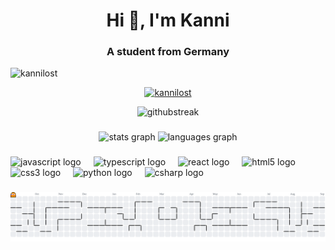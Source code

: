 
<h1 align="center">Hi 👋, I'm Kanni</h1>
<h3 align="center">A student from Germany</h3>

<p align="left"> <img src="https://komarev.com/ghpvc/?username=kannilost&label=Profile%20views&color=0e75b6&style=flat" alt="kannilost" /> </p>

<p align="center"> <a href="https://github.com/ryo-ma/github-profile-trophy"><img src="https://github-profile-trophy.vercel.app/?username=kannilost" alt="kannilost" /></a> </p>

<div align="center">
  <img src="https://github-readme-streak-stats-seven-azure.vercel.app/?user=Kannilost&theme=outrun&exclude_days=Sun" alt="githubstreak" />
</div>

###

<div align="center">
  <img src="https://github-readme-stats.vercel.app/api?username=Kannilost&hide_title=false&hide_rank=false&show_icons=true&include_all_commits=true&count_private=true&disable_animations=false&theme=dracula&locale=en&hide_border=false" height="150" alt="stats graph"  />
  <img src="https://github-readme-stats.vercel.app/api/top-langs?username=Kannilost&locale=en&hide_title=false&layout=compact&card_width=320&langs_count=5&theme=dracula&hide_border=false" height="150" alt="languages graph"  />
</div>

###

<div align="left">
  <img src="https://cdn.jsdelivr.net/gh/devicons/devicon/icons/javascript/javascript-original.svg" height="30" alt="javascript logo"  />
  <img width="12" />
  <img src="https://cdn.jsdelivr.net/gh/devicons/devicon/icons/typescript/typescript-original.svg" height="30" alt="typescript logo"  />
  <img width="12" />
  <img src="https://cdn.jsdelivr.net/gh/devicons/devicon/icons/react/react-original.svg" height="30" alt="react logo"  />
  <img width="12" />
  <img src="https://cdn.jsdelivr.net/gh/devicons/devicon/icons/html5/html5-original.svg" height="30" alt="html5 logo"  />
  <img width="12" />
  <img src="https://cdn.jsdelivr.net/gh/devicons/devicon/icons/css3/css3-original.svg" height="30" alt="css3 logo"  />
  <img width="12" />
  <img src="https://cdn.jsdelivr.net/gh/devicons/devicon/icons/python/python-original.svg" height="30" alt="python logo"  />
  <img width="12" />
  <img src="https://cdn.jsdelivr.net/gh/devicons/devicon/icons/csharp/csharp-original.svg" height="30" alt="csharp logo"  />
</div>

###

<picture>
  <source media="(prefers-color-scheme: dark)" srcset="https://raw.githubusercontent.com/Kannilost/Kannilost/output/pacman-contribution-graph-dark.svg">
  <source media="(prefers-color-scheme: light)" srcset="https://raw.githubusercontent.com/Kannilost/Kannilost/output/pacman-contribution-graph.svg">
  <img alt="pacman contribution graph" src="https://raw.githubusercontent.com/Kannilost/Kannilost/output/pacman-contribution-graph.svg">
</picture>

###
